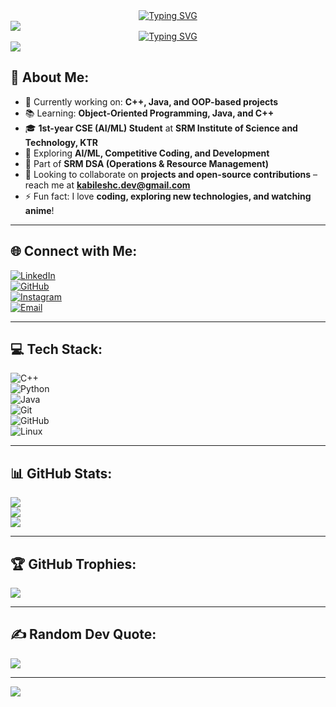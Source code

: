 <div align="center">
  <a href="https://git.io/typing-svg">
    <img src="https://readme-typing-svg.demolab.com?font=Roboto+Condensed&size=26&duration=3000&pause=1000&center=true&width=435&lines=%F0%9F%99%8B%E2%80%8D%E2%99%82%EF%B8%8F+Hey%2C+I+am+Kabilesh!" alt="Typing SVG" />
  </a>
</div>

<img src="https://user-images.githubusercontent.com/73097560/115834477-dbab4500-a447-11eb-908a-139a6edaec5c.gif"/>

<!-- Tech carousel -->
<div align="center">
  <a href="https://git.io/typing-svg">
    <img src="https://readme-typing-svg.demolab.com?font=Roboto+Condensed&center=true&size=26&duration=2000&pause=1000&width=435&lines=Aspiring+AI%2FML+Engineer;CSE+Student+%7C+SRM+KTR;Passionate+about+Tech+%26+Innovation;Always+Learning+%26+Building;Open+to+Collaboration" alt="Typing SVG" />
  </a>
</div>

<img src="https://user-images.githubusercontent.com/73097560/115834477-dbab4500-a447-11eb-908a-139a6edaec5c.gif"/>

## 💫 About Me:
- 🔭 Currently working on: **C++, Java, and OOP-based projects**  
- 📚 Learning: **Object-Oriented Programming, Java, and C++**  
- 🎓 **1st-year CSE (AI/ML) Student** at **SRM Institute of Science and Technology, KTR**  
- 🚀 Exploring **AI/ML, Competitive Coding, and Development**  
- 💼 Part of **SRM DSA (Operations & Resource Management)**  
- 🤝 Looking to collaborate on **projects and open-source contributions** – reach me at **[kabileshc.dev@gmail.com](mailto:kabileshc.dev@gmail.com)**  
- ⚡ Fun fact: I love **coding, exploring new technologies, and watching anime**!  

---

## 🌐 Connect with Me:
[![LinkedIn](https://img.shields.io/badge/LinkedIn-%230077B5.svg?logo=linkedin&logoColor=white)](https://www.linkedin.com/in/kabilesh-c20)  
[![GitHub](https://img.shields.io/badge/GitHub-%23121011.svg?logo=github&logoColor=white)](https://github.com/kabilesh-c)  
[![Instagram](https://img.shields.io/badge/Instagram-%23E4405F.svg?logo=instagram&logoColor=white)](https://www.instagram.com/nneptunussz._.89)  
[![Email](https://img.shields.io/badge/Email-D14836?logo=gmail&logoColor=white)](mailto:kabileshc.dev@gmail.com)  

---

## 💻 Tech Stack:
![C++](https://img.shields.io/badge/C++-00599C?style=for-the-badge&logo=cplusplus&logoColor=white)  
![Python](https://img.shields.io/badge/python-3670A0?style=for-the-badge&logo=python&logoColor=ffdd54)  
![Java](https://img.shields.io/badge/Java-%23ED8B00.svg?style=for-the-badge&logo=openjdk&logoColor=white)  
![Git](https://img.shields.io/badge/git-%23F05033.svg?style=for-the-badge&logo=git&logoColor=white)  
![GitHub](https://img.shields.io/badge/github-%23121011.svg?style=for-the-badge&logo=github&logoColor=white)  
![Linux](https://img.shields.io/badge/Linux-FCC624?style=for-the-badge&logo=linux&logoColor=black)  

---

## 📊 GitHub Stats:
![](https://github-readme-stats.vercel.app/api?username=kabilesh-c&theme=blue-green&hide_border=false&include_all_commits=true&count_private=true&show_icons=true)  
![](https://github-readme-streak-stats.herokuapp.com/?user=kabilesh-c&theme=blue-green&hide_border=false)  
![](https://github-readme-stats.vercel.app/api/top-langs/?username=kabilesh-c&theme=blue-green&hide_border=false&include_all_commits=true&count_private=true&layout=compact&size_weight=0.5&count_weight=0.5)  

---

## 🏆 GitHub Trophies:
![](https://github-profile-trophy.vercel.app/?username=kabilesh-c&theme=algolia&no-frame=false&no-bg=true&margin-w=4&column=6&title=-Reviews,-Issues,-Followers)  

---

## ✍️ Random Dev Quote:
<img src="https://quotes-github-readme.vercel.app/api?type=vertical&theme=tokyonight">  

---

<img src="https://user-images.githubusercontent.com/73097560/115834477-dbab4500-a447-11eb-908a-139a6edaec5c.gif"/>